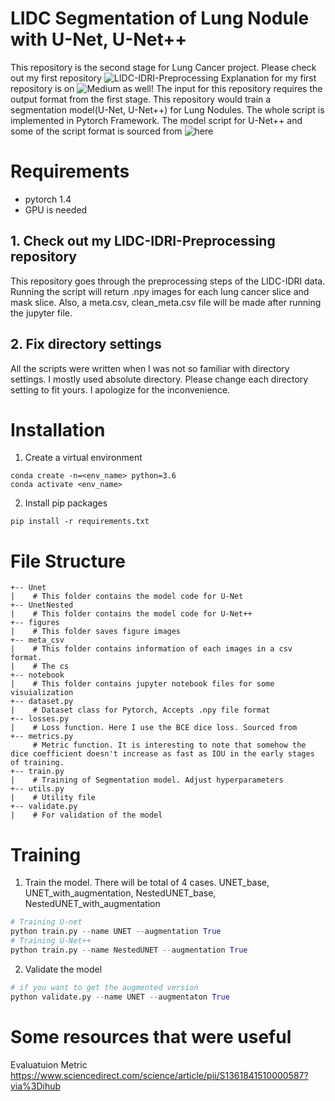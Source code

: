 # LIDC Segmentation of Lung Nodule with U-Net, U-Net++
This repository is the second stage for Lung Cancer project. Please check out my first repository ![LIDC-IDRI-Preprocessing](https://github.com/jaeho3690/LIDC-IDRI-Preprocessing)
Explanation for my first repository is on ![Medium](https://medium.com/@jaeho3690/how-to-start-your-very-first-lung-cancer-detection-project-using-python-part-1-3ab490964aae) as well!
The input for this repository requires the output format from the first stage. 
This repository would train a segmentation model(U-Net, U-Net++) for Lung Nodules. The whole script is implemented in Pytorch Framework.
The model script for U-Net++ and some of the script format is sourced from ![here](https://github.com/4uiiurz1/pytorch-nested-unet)

# Requirements
* pytorch 1.4 
* GPU is needed
## 1. Check out my LIDC-IDRI-Preprocessing repository
This repository goes through the preprocessing steps of the LIDC-IDRI data. Running the script will return .npy images for each lung cancer slice and mask slice. Also, a meta.csv, clean_meta.csv file will be made after running the jupyter file. 
## 2. Fix directory settings
All the scripts were written when I was not so familiar with directory settings. I mostly used absolute directory. Please change each directory setting to fit yours. I apologize for the inconvenience.

# Installation
1. Create a virtual environment
```
conda create -n=<env_name> python=3.6 
conda activate <env_name>
```
2. Install pip packages
```
pip install -r requirements.txt
```

# File Structure
```
+-- Unet
|    # This folder contains the model code for U-Net
+-- UnetNested
|    # This folder contains the model code for U-Net++
+-- figures
|    # This folder saves figure images
+-- meta_csv
|    # This folder contains information of each images in a csv format. 
|    # The cs
+-- notebook
|    # This folder contains jupyter notebook files for some visuialization
+-- dataset.py
|    # Dataset class for Pytorch, Accepts .npy file format
+-- losses.py
|    # Loss function. Here I use the BCE dice loss. Sourced from 
+-- metrics.py
     # Metric function. It is interesting to note that somehow the dice coefficient doesn't increase as fast as IOU in the early stages of training.
+-- train.py
|    # Training of Segmentation model. Adjust hyperparameters
+-- utils.py
|    # Utility file
+-- validate.py
|    # For validation of the model

```

# Training
1. Train the model. There will be total of 4 cases. UNET_base, UNET_with_augmentation, NestedUNET_base, NestedUNET_with_augmentation
```python
# Training U-net
python train.py --name UNET --augmentation True
# Training U-Net++
python train.py --name NestedUNET --augmentation True 
```

2. Validate the model
```python 
# if you want to get the augmented version
python validate.py --name UNET --augmentaton True
```

# Some resources that were useful

Evaluatuion Metric
https://www.sciencedirect.com/science/article/pii/S1361841510000587?via%3Dihub
